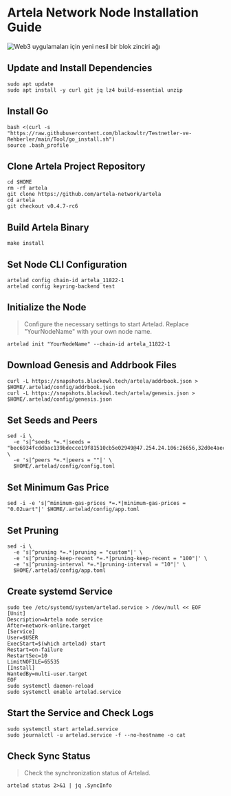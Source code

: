 # Artela Network Node Installation Guide

![Web3 uygulamaları için yeni nesil bir blok zinciri ağı](https://github.com/blackowltr/Testnetler-ve-Rehberler/assets/107190154/1fd254bc-e49c-4964-a5ad-8ec5de2f4f48)

## Update and Install Dependencies
```
sudo apt update
sudo apt install -y curl git jq lz4 build-essential unzip
```
## Install Go
```
bash <(curl -s "https://raw.githubusercontent.com/blackowltr/Testnetler-ve-Rehberler/main/Tool/go_install.sh")
source .bash_profile
```
## Clone Artela Project Repository
```
cd $HOME
rm -rf artela
git clone https://github.com/artela-network/artela
cd artela
git checkout v0.4.7-rc6
```
## Build Artela Binary
```
make install
```
## Set Node CLI Configuration
```
artelad config chain-id artela_11822-1
artelad config keyring-backend test
```
## Initialize the Node
>Configure the necessary settings to start Artelad. Replace "YourNodeName" with your own node name.
```
artelad init "YourNodeName" --chain-id artela_11822-1
```
## Download Genesis and Addrbook Files
```
curl -L https://snapshots.blackowl.tech/artela/addrbook.json > $HOME/.artelad/config/addrbook.json
curl -L https://snapshots.blackowl.tech/artela/genesis.json > $HOME/.artelad/config/genesis.json
```
## Set Seeds and Peers
```
sed -i \
  -e 's|^seeds *=.*|seeds = "bec6934fcddbac139bdecce19f81510cb5e02949@47.254.24.106:26656,32d0e4aec8d8a8e33273337e1821f2fe2309539a@47.88.58.36:26656,1bf5b73f1771ea84f9974b9f0015186f1daa4266@47.251.14.47:26656"|' \
  -e 's|^peers *=.*|peers = ""|' \
  $HOME/.artelad/config/config.toml
```
## Set Minimum Gas Price
```
sed -i -e 's|^minimum-gas-prices *=.*|minimum-gas-prices = "0.02uart"|' $HOME/.artelad/config/app.toml
```
## Set Pruning
```
sed -i \
  -e 's|^pruning *=.*|pruning = "custom"|' \
  -e 's|^pruning-keep-recent *=.*|pruning-keep-recent = "100"|' \
  -e 's|^pruning-interval *=.*|pruning-interval = "10"|' \
  $HOME/.artelad/config/app.toml
```
## Create systemd Service
```
sudo tee /etc/systemd/system/artelad.service > /dev/null << EOF
[Unit]
Description=Artela node service
After=network-online.target
[Service]
User=$USER
ExecStart=$(which artelad) start
Restart=on-failure
RestartSec=10
LimitNOFILE=65535
[Install]
WantedBy=multi-user.target
EOF
sudo systemctl daemon-reload
sudo systemctl enable artelad.service
```
## Start the Service and Check Logs
```
sudo systemctl start artelad.service
sudo journalctl -u artelad.service -f --no-hostname -o cat
```
## Check Sync Status
>Check the synchronization status of Artelad.
```
artelad status 2>&1 | jq .SyncInfo
```

